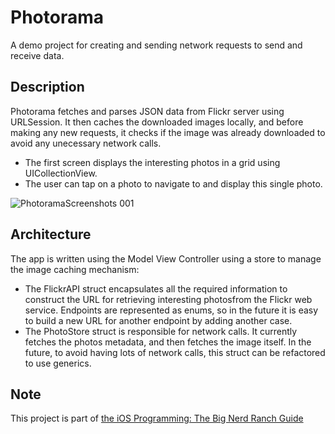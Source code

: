 #  Photorama

A demo project for creating and sending network requests to send and receive data.


## Description

Photorama fetches and parses JSON data from Flickr server using URLSession. It then caches the downloaded images locally, and before making any new requests, it checks if the image was already downloaded to avoid any unecessary network calls.

- The first screen displays the interesting photos in a grid using UICollectionView.
- The user can tap on a photo to navigate to and display this single photo.



![PhotoramaScreenshots 001](https://github.com/bashmoanas/Photorama/assets/34455425/2a7c5e64-a474-40a2-8494-9bfef81fc0f8)



## Architecture

The app is written using the Model View Controller using a store to manage the image caching mechanism:

- The FlickrAPI struct encapsulates all the required information to construct the URL for retrieving interesting photosfrom the Flickr web service. Endpoints are represented as enums, so in the future it is easy to build a new URL for another endpoint by adding another case.
- The PhotoStore struct is responsible for network calls. It currently fetches the photos metadata, and then fetches the image itself. In the future, to avoid having lots of network calls, this struct can be refactored to use generics.


## Note

This project is part of [the iOS Programming: The Big Nerd Ranch Guide](https://bignerdranch.com/books/ios-programming-the-big-nerd-ranch-guide-7th-edition/)

